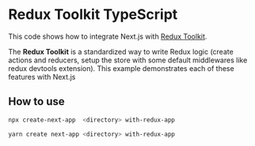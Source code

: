 # Redux Toolkit TypeScript

This code shows how to integrate Next.js with [Redux Toolkit](https://redux-toolkit.js.org).

The **Redux Toolkit** is a standardized way to write Redux logic (create actions and reducers, setup the store with some default middlewares like redux devtools extension). This example demonstrates each of these features with Next.js

## How to use

```bash
npx create-next-app  <directory> with-redux-app
```

```bash
yarn create next-app <directory> with-redux-app
```
